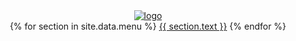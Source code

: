 <header class = 'header'>
  <div class="row">
        <div class="col-med-3 offset-md-4">
          	<div class='logo'>
              	<a href = '{{site.baseurl}}'>
                  	<img src = '{{site.baseurl}}/assets/notice.png' alt = 'logo'>
              	</a>
          	</div>
          	<i class = 'fa fa-bars tp-menu' aria-hidden = 'true'></i>
          	<div class='menu-bar'>
              <nav class = 'menu flex'>
                  <span class = 'flex'>
                      {% for section in site.data.menu %}
                          <a href='{{ site.baseurl }}/#{{ section.id }}'>{{ section.text }}</a>
                      {% endfor %}
                  </span>
              </nav>
          	</div>
    	</div>
  </div>
</header>

